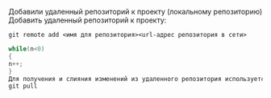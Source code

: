 Добавили удаленный репозиторий к проекту (локальному репозиторию)
Добавить удаленный репозиторий к проекту:
```
git remote add <имя для репозитория><url-адрес репозитория в сети>
```
```C#
while(n<0)
{
n++;
}
Для получения и слияния изменений из удаленного репозитория используется команда
git pull
